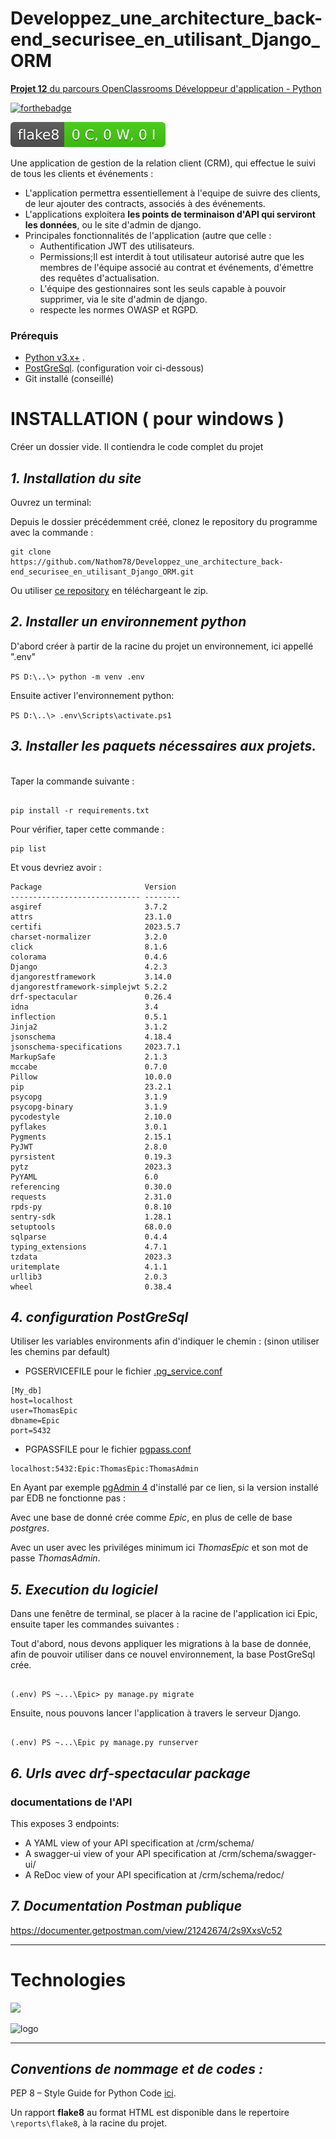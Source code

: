 # Developpez_une_architecture_back-end_securisee_en_utilisant_Django_ORM
[**Projet 12** du parcours OpenClassrooms Développeur d'application - Python](https://course.oc-static.com/projects/Python+FR/840+D%C3%A9veloppez+une+architecture+back-end+s%C3%A9curis%C3%A9e/Ancienne+Version-De%CC%81veloppez+une+architecture+back-end+se%CC%81curise%CC%81e+en+utilisant+Django+ORM.pdf)

[![forthebadge](https://forthebadge.com/images/badges/made-with-python.svg)](https://forthebadge.com)

[![Flake8 Status](./reports/flake8/flake8-badge.svg?dummy=8484744)](reports/flake8/index.html)

Une application de gestion de la relation client (CRM), qui effectue le suivi de tous les clients et événements :
* L'application permettra essentiellement à l'equipe de suivre des clients, de leur ajouter des contracts, associés à des événements.
* L'applications exploitera **les points de terminaison d'API qui serviront les données**, ou le site d'admin de django.
* Principales fonctionnalités de l'application (autre que celle :
  - Authentification JWT des utilisateurs.
  - Permissions;Il est interdit à tout utilisateur autorisé autre que les membres de l'équipe associé au contrat et événements, d'émettre des requêtes d'actualisation.
  - L'équipe des gestionnaires sont les seuls capable à pouvoir supprimer, via le site d'admin de django.
  - respecte les normes OWASP et RGPD. 


### Prérequis
* [Python v3.x+](https://www.python.org/downloads/) .
* [PostGreSql](https://www.postgresql.org/download/). (configuration voir ci-dessous)
* Git installé (conseillé)

# INSTALLATION ( pour windows )


Créer un dossier vide. Il contiendra le code complet du projet
## *1. Installation du site*

Ouvrez un terminal:

Depuis le dossier précédemment créé, clonez le repository du programme avec la commande :

<pre><code>git clone https://github.com/Nathom78/Developpez_une_architecture_back-end_securisee_en_utilisant_Django_ORM.git</code></pre>

Ou utiliser [ce repository](https://github.com/Nathom78/Developpez_une_architecture_back-end_securisee_en_utilisant_Django_ORM.git) en téléchargeant le zip.
<br>


## *2. Installer un environnement python*

D'abord créer à partir de la racine du projet un environnement, ici appellé ".env"

`PS D:\..\> python -m venv .env`

Ensuite activer l'environnement python: 

`PS D:\..\> .env\Scripts\activate.ps1`


## *3. Installer les paquets nécessaires aux projets.*

<br>
Taper la commande suivante : 
<pre><code>
pip install -r requirements.txt
</code></pre>

Pour vérifier, taper cette commande :
<pre><code>pip list</code></pre>
Et vous devriez avoir :
<pre><code>Package                       Version
----------------------------- --------
asgiref                       3.7.2
attrs                         23.1.0
certifi                       2023.5.7
charset-normalizer            3.2.0
click                         8.1.6
colorama                      0.4.6
Django                        4.2.3
djangorestframework           3.14.0
djangorestframework-simplejwt 5.2.2
drf-spectacular               0.26.4
idna                          3.4
inflection                    0.5.1
Jinja2                        3.1.2
jsonschema                    4.18.4
jsonschema-specifications     2023.7.1
MarkupSafe                    2.1.3
mccabe                        0.7.0
Pillow                        10.0.0
pip                           23.2.1
psycopg                       3.1.9
psycopg-binary                3.1.9
pycodestyle                   2.10.0
pyflakes                      3.0.1
Pygments                      2.15.1
PyJWT                         2.8.0
pyrsistent                    0.19.3
pytz                          2023.3
PyYAML                        6.0
referencing                   0.30.0
requests                      2.31.0
rpds-py                       0.8.10
sentry-sdk                    1.28.1
setuptools                    68.0.0
sqlparse                      0.4.4
typing_extensions             4.7.1
tzdata                        2023.3
uritemplate                   4.1.1
urllib3                       2.0.3
wheel                         0.38.4
</code></pre>
## *4. configuration PostGreSql*
Utiliser les variables environments afin d'indiquer le chemin : (sinon utiliser les chemins par default)
- PGSERVICEFILE pour le fichier [.pg_service.conf](https://www.postgresql.org/docs/current/libpq-pgservice.html)
<pre><code>[My_db]
host=localhost
user=ThomasEpic
dbname=Epic
port=5432
</code></pre>
- PGPASSFILE pour le fichier [pgpass.conf](https://www.postgresql.org/docs/current/libpq-pgpass.html)
<pre><code>localhost:5432:Epic:ThomasEpic:ThomasAdmin</code></pre>

En Ayant par exemple [pgAdmin 4](https://www.pgadmin.org/download/) d'installé par ce lien, si la version installé par EDB ne fonctionne pas : 

Avec une base de donné crée comme *Epic*, en plus de celle de base *postgres*.

Avec un user avec les priviléges minimum ici *ThomasEpic* et son mot de passe *ThomasAdmin*.
## *5. Execution du logiciel*

Dans une fenêtre de terminal, se placer à la racine de l'application
ici Epic, ensuite taper les commandes suivantes :

Tout d'abord, nous devons appliquer les migrations à la base de donnée,
afin de pouvoir utiliser dans ce nouvel environnement, la base PostGreSql crée. 
<pre><code>
(.env) PS ~...\Epic> py manage.py migrate
</code></pre>

Ensuite, nous pouvons lancer l'application à travers le serveur Django.

<pre><code>
(.env) PS ~...\Epic py manage.py runserver 
</code></pre>

## *6. Urls avec drf-spectacular package*
### documentations de l'API
This exposes 3 endpoints:
- A YAML view of your API specification at /crm/schema/
- A swagger-ui view of your API specification at /crm/schema/swagger-ui/
- A ReDoc view of your API specification at /crm/schema/redoc/


## *7. Documentation Postman publique*
https://documenter.getpostman.com/view/21242674/2s9XxsVc52
***
# Technologies
<p>
<img src="https://skillicons.dev/icons?i=git,github,python,django,postgresql,postman&theme=dark">
</p>

![logo](https://www.django-rest-framework.org/img/logo.png)

***
## *Conventions de nommage et de codes :*
<p>PEP 8 – Style Guide for Python Code
<a href="https://peps.python.org/pep-0008/">ici</a>.
</p>

Un rapport **flake8** au format HTML est disponible dans le repertoire `\reports\flake8`, à la racine du projet.


